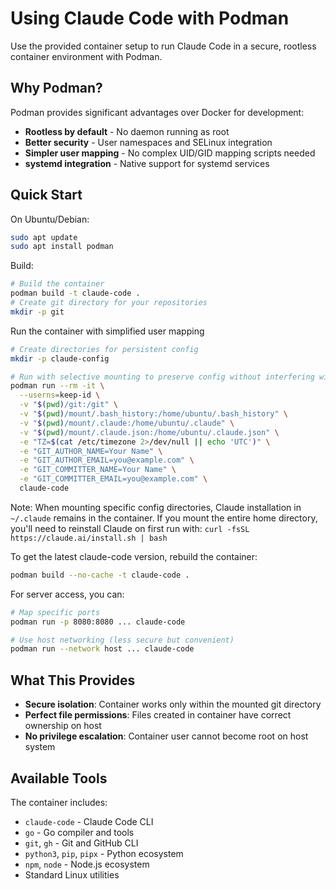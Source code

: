 # Using Claude Code with Podman

Use the provided container setup to run Claude Code in a secure, rootless container environment with Podman.

## Why Podman?

Podman provides significant advantages over Docker for development:
- **Rootless by default** - No daemon running as root
- **Better security** - User namespaces and SELinux integration
- **Simpler user mapping** - No complex UID/GID mapping scripts needed
- **systemd integration** - Native support for systemd services

## Quick Start

On Ubuntu/Debian:

```bash
sudo apt update
sudo apt install podman
```

Build:

```bash
# Build the container
podman build -t claude-code .
# Create git directory for your repositories
mkdir -p git
```

Run the container with simplified user mapping

```bash
# Create directories for persistent config
mkdir -p claude-config

# Run with selective mounting to preserve config without interfering with Claude
podman run --rm -it \
  --userns=keep-id \
  -v "$(pwd)/git:/git" \
  -v "$(pwd)/mount/.bash_history:/home/ubuntu/.bash_history" \
  -v "$(pwd)/mount/.claude:/home/ubuntu/.claude" \
  -v "$(pwd)/mount/.claude.json:/home/ubuntu/.claude.json" \
  -e "TZ=$(cat /etc/timezone 2>/dev/null || echo 'UTC')" \
  -e "GIT_AUTHOR_NAME=Your Name" \
  -e "GIT_AUTHOR_EMAIL=you@example.com" \
  -e "GIT_COMMITTER_NAME=Your Name" \
  -e "GIT_COMMITTER_EMAIL=you@example.com" \
  claude-code
```

Note: When mounting specific config directories, Claude installation in `~/.claude` remains in the container. If you mount the entire home directory, you'll need to reinstall Claude on first run with: `curl -fsSL https://claude.ai/install.sh | bash`

To get the latest claude-code version, rebuild the container:

```bash
podman build --no-cache -t claude-code .
```

For server access, you can:
```bash
# Map specific ports
podman run -p 8080:8080 ... claude-code

# Use host networking (less secure but convenient)
podman run --network host ... claude-code
```

## What This Provides

- **Secure isolation**: Container works only within the mounted git directory
- **Perfect file permissions**: Files created in container have correct ownership on host
- **No privilege escalation**: Container user cannot become root on host system

## Available Tools

The container includes:

- `claude-code` - Claude Code CLI
- `go` - Go compiler and tools
- `git`, `gh` - Git and GitHub CLI
- `python3`, `pip`, `pipx` - Python ecosystem
- `npm`, `node` - Node.js ecosystem
- Standard Linux utilities
